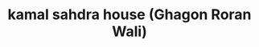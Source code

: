 ---
title: "kamal sahdra house (Ghagon Roran Wali)"
url: /garhshankar/kamal-sahdra-house-ghagon-roran-wali/
shop: farm
---